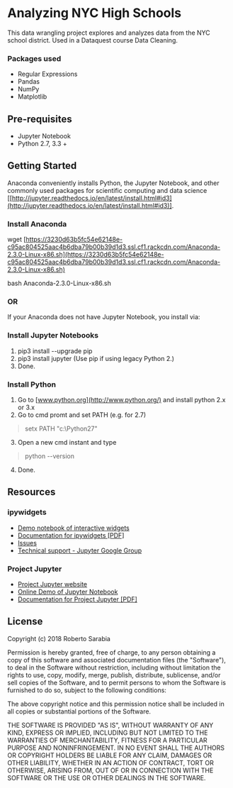 # Analyzing NYC High Schools 

This data wrangling project explores and analyzes data from the NYC school district.
Used in a Dataquest course Data Cleaning.

### Packages used
* Regular Expressions
* Pandas
* NumPy
* Matplotlib

Pre-requisites
--------------
* Jupyter Notebook
* Python 2.7, 3.3 +

Getting Started
---------------
Anaconda conveniently installs Python, the Jupyter Notebook, and other commonly used packages for scientific computing and data science [[http://jupyter.readthedocs.io/en/latest/install.html#id3](http://jupyter.readthedocs.io/en/latest/install.html#id3)]. 

### Install Anaconda

wget  [https://3230d63b5fc54e62148e-c95ac804525aac4b6dba79b00b39d1d3.ssl.cf1.rackcdn.com/Anaconda-2.3.0-Linux-x86.sh](https://3230d63b5fc54e62148e-c95ac804525aac4b6dba79b00b39d1d3.ssl.cf1.rackcdn.com/Anaconda-2.3.0-Linux-x86.sh)

bash Anaconda-2.3.0-Linux-x86.sh

### OR
If your Anaconda does not have Jupyter Notebook, you install via:

### Install Jupyter Notebooks

1.  pip3 install --upgrade pip
2.  pip3 install jupyter (Use pip if using legacy Python 2.)
3.  Done.

### Install Python

1.  Go to  [www.python.org](http://www.python.org/)  and install python 2.x or 3.x
2.  Go to cmd promt and set PATH (e.g. for 2.7)

> setx PATH "c:\Python27"

3.  Open a new cmd instant and type

> python --version

4.  Done.

Resources
-------
### ipywidgets
* [Demo notebook of interactive widgets](https://towardsdatascience.com/a-very-simple-demo-of-interactive-controls-on-jupyter-notebook-4429cf46aabd)
*  [Documentation for ipywidgets [PDF]](https://media.readthedocs.org/pdf/ipywidgets/latest/ipywidgets.pdf)
* [Issues](https://github.com/jupyter-widgets/ipywidgets/issues)
* [Technical support - Jupyter Google Group](https://groups.google.com/forum/#!topic/jupyter/j40P78_h3U4)

### Project Jupyter
* [Project Jupyter website](http://jupyter.org/)
* [Online Demo of Jupyter Notebook](http://jupyter.org/try)
* [Documentation for Project Jupyter [PDF]](https://media.readthedocs.org/pdf/jupyter/latest/jupyter.pdf)

License
-------
Copyright (c) 2018 Roberto Sarabia

Permission is hereby granted, free of charge, to any person obtaining a copy
of this software and associated documentation files (the "Software"), to deal
in the Software without restriction, including without limitation the rights
to use, copy, modify, merge, publish, distribute, sublicense, and/or sell
copies of the Software, and to permit persons to whom the Software is
furnished to do so, subject to the following conditions:

The above copyright notice and this permission notice shall be included in all
copies or substantial portions of the Software.

THE SOFTWARE IS PROVIDED "AS IS", WITHOUT WARRANTY OF ANY KIND, EXPRESS OR
IMPLIED, INCLUDING BUT NOT LIMITED TO THE WARRANTIES OF MERCHANTABILITY,
FITNESS FOR A PARTICULAR PURPOSE AND NONINFRINGEMENT. IN NO EVENT SHALL THE
AUTHORS OR COPYRIGHT HOLDERS BE LIABLE FOR ANY CLAIM, DAMAGES OR OTHER
LIABILITY, WHETHER IN AN ACTION OF CONTRACT, TORT OR OTHERWISE, ARISING FROM,
OUT OF OR IN CONNECTION WITH THE SOFTWARE OR THE USE OR OTHER DEALINGS IN THE
SOFTWARE.
